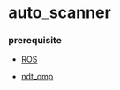 # auto_scanner

### prerequisite

- [ROS](http://wiki.ros.org/kinetic/Installation/Ubuntu)

- [ndt_omp](https://github.com/koide3/ndt_omp)